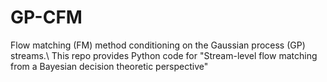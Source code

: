 # GP-CFM
Flow matching (FM) method conditioning on the Gaussian process (GP) streams.\\
This repo provides Python code for "Stream-level flow matching from a Bayesian decision theoretic perspective"



